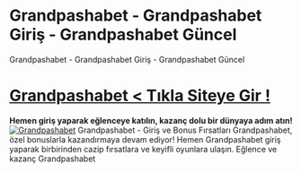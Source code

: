 # Grandpashabet - Grandpashabet Giriş - Grandpashabet Güncel
Grandpashabet - Grandpashabet Giriş - Grandpashabet Güncel
#  <a href="https://2213grandpashabet.com/">Grandpashabet < Tıkla Siteye Gir !</a>
**Hemen giriş yaparak eğlenceye katılın, kazanç dolu bir dünyaya adım atın!**
[![Grandpashabet](https://grandpashabet.ink/wp-content/uploads/2024/12/grandink.png)](https://2213grandpashabet.com/)
Grandpashabet - Giriş ve Bonus Fırsatları Grandpashabet, özel bonuslarla kazandırmaya devam ediyor! Hemen Grandpashabet giriş yaparak birbirinden cazip fırsatlara ve keyifli oyunlara ulaşın. Eğlence ve kazanç Grandpashabet
